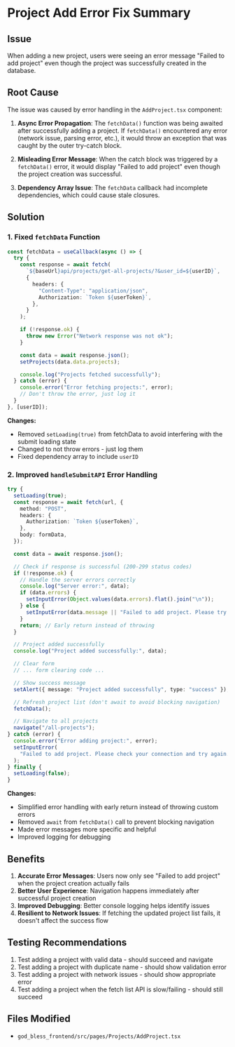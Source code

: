 # Project Add Error Fix Summary

## Issue

When adding a new project, users were seeing an error message "Failed to add project" even though the project was successfully created in the database.

## Root Cause

The issue was caused by error handling in the `AddProject.tsx` component:

1. **Async Error Propagation**: The `fetchData()` function was being awaited after successfully adding a project. If `fetchData()` encountered any error (network issue, parsing error, etc.), it would throw an exception that was caught by the outer try-catch block.

2. **Misleading Error Message**: When the catch block was triggered by a `fetchData()` error, it would display "Failed to add project" even though the project creation was successful.

3. **Dependency Array Issue**: The `fetchData` callback had incomplete dependencies, which could cause stale closures.

## Solution

### 1. Fixed `fetchData` Function

```typescript
const fetchData = useCallback(async () => {
  try {
    const response = await fetch(
      `${baseUrl}api/projects/get-all-projects/?&user_id=${userID}`,
      {
        headers: {
          "Content-Type": "application/json",
          Authorization: `Token ${userToken}`,
        },
      }
    );

    if (!response.ok) {
      throw new Error("Network response was not ok");
    }

    const data = await response.json();
    setProjects(data.data.projects);

    console.log("Projects fetched successfully");
  } catch (error) {
    console.error("Error fetching projects:", error);
    // Don't throw the error, just log it
  }
}, [userID]);
```

**Changes:**

- Removed `setLoading(true)` from fetchData to avoid interfering with the submit loading state
- Changed to not throw errors - just log them
- Fixed dependency array to include `userID`

### 2. Improved `handleSubmitAPI` Error Handling

```typescript
try {
  setLoading(true);
  const response = await fetch(url, {
    method: "POST",
    headers: {
      Authorization: `Token ${userToken}`,
    },
    body: formData,
  });

  const data = await response.json();

  // Check if response is successful (200-299 status codes)
  if (!response.ok) {
    // Handle the server errors correctly
    console.log("Server error:", data);
    if (data.errors) {
      setInputError(Object.values(data.errors).flat().join("\n"));
    } else {
      setInputError(data.message || "Failed to add project. Please try again.");
    }
    return; // Early return instead of throwing
  }

  // Project added successfully
  console.log("Project added successfully:", data);

  // Clear form
  // ... form clearing code ...

  // Show success message
  setAlert({ message: "Project added successfully", type: "success" });

  // Refresh project list (don't await to avoid blocking navigation)
  fetchData();

  // Navigate to all projects
  navigate("/all-projects");
} catch (error) {
  console.error("Error adding project:", error);
  setInputError(
    "Failed to add project. Please check your connection and try again."
  );
} finally {
  setLoading(false);
}
```

**Changes:**

- Simplified error handling with early return instead of throwing custom errors
- Removed `await` from `fetchData()` call to prevent blocking navigation
- Made error messages more specific and helpful
- Improved logging for debugging

## Benefits

1. **Accurate Error Messages**: Users now only see "Failed to add project" when the project creation actually fails
2. **Better User Experience**: Navigation happens immediately after successful project creation
3. **Improved Debugging**: Better console logging helps identify issues
4. **Resilient to Network Issues**: If fetching the updated project list fails, it doesn't affect the success flow

## Testing Recommendations

1. Test adding a project with valid data - should succeed and navigate
2. Test adding a project with duplicate name - should show validation error
3. Test adding a project with network issues - should show appropriate error
4. Test adding a project when the fetch list API is slow/failing - should still succeed

## Files Modified

- `god_bless_frontend/src/pages/Projects/AddProject.tsx`

